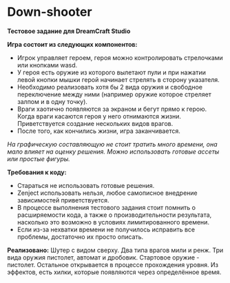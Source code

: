 # Down-shooter
<b>Тестовое задание для DreamCraft Studio</b>

<b>Игра состоит из следующих компонентов:</b><ul>
<li>Игрок управляет героем, героя можно контролировать стрелочками или кнопками wasd.</li>
<li>У героя есть оружие из которого вылетают пули и при нажатии левой кнопки мышки герой начинает стрелять в сторону указателя.</li>
<li>Необходимо реализовать хотя бы 2 вида оружия и свободное переключение между ними (например оружие которое стреляет залпом и в одну точку).</li>
<li>Враги хаотично появляются за экраном и бегут прямо к герою. Когда враги касаются героя у него отнимаются жизни. Приветствуется создание нескольких видов врагов.</li>
<li>После того, как кончились жизни, игра заканчивается.</li></ul>

<i>На графическую составляющую не стоит тратить много времени, она мало влияет на оценку решения. Можно использовать готовые ассеты или простые фигуры.</i>

<b>Требования к коду:</b><ul>
<li>Стараться не использовать готовые решения.</li>
<li>Zenject использовать нельзя, любое самописное внедрение зависимостей приветствуется.</li>
<li>В процессе выполнения тестового задания стоит помнить о расширяемости кода, а также о производительности результата, насколько это возможно в условиях лимитированного времени.</li>
<li>Если из-за нехватки времени не получилось исправить все проблемы, достаточно их просто описать.</li></ul>

<b>Реализовано:</b> Шутер с видом сверху. Два типа врагов мили и ренж. Три вида оружия пистолет, автомат и дробовик. Стартовое оружие - пистолет. Остальное открывается в процессе прохождения уровня. Из эффектов, есть хилки, которые появляются через определённое время.
